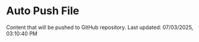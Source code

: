 # Auto Push File

Content that will be pushed to GitHub repository.
Last updated: 07/03/2025, 03:10:40 PM